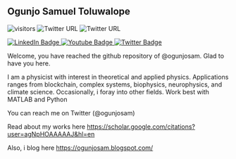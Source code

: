 ## Ogunjo Samuel Toluwalope

![visitors](https://visitor-badge.glitch.me/badge?page_id=https://visitor-badge.glitch.me/badge?page_id=ogunjosam.visitor-badge&left_color=green&right_color=red)  ![Twitter URL](https://img.shields.io/twitter/url?label=Follow%20%40ogunjosam&style=social&url=https%3A%2F%2Fwww.twitter.com%2F%40ogunjosam)
![Twitter URL](https://img.shields.io/twitter/url?label=Follow%20%40ogunjosam&style=social&url=https%3A%2F%2Ftwitter.com%2Fogunjosam)
<div id="badges">
  <a href="your-linkedin-URL">
    <img src="https://img.shields.io/badge/LinkedIn-blue?style=for-the-badge&logo=linkedin&logoColor=white" alt="LinkedIn Badge"/>
  </a>
  <a href="your-youtube-URL">
    <img src="https://img.shields.io/badge/YouTube-red?style=for-the-badge&logo=youtube&logoColor=white" alt="Youtube Badge"/>
  </a>
  <a href="https://twitter.com/ogunjosam">
    <img src="https://img.shields.io/badge/Twitter-blue?style=for-the-badge&logo=twitter&logoColor=white" alt="Twitter Badge"/>
  </a>
</div>

Welcome, you have reached the github repository of @ogunjosam.  Glad to have you here.

I am a physicist with interest in theoretical and applied physics.  Applications ranges from blockchain, 
complex systems, biophysics, neurophysics, and climate science.  Occasionally, i foray into other fields.  Work best with MATLAB and Python

You can reach me on Twitter (@ogunjosam) 

Read about my works here https://scholar.google.com/citations?user=agNpHOAAAAAJ&hl=en

Also, i blog here https://ogunjosam.blogspot.com/

<!---
A little about me.
--->
